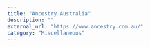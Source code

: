 ```yaml
---
title: "Ancestry Australia"
description: ""
external_url: "https://www.ancestry.com.au/"
category: "Miscellaneous"
---
```


